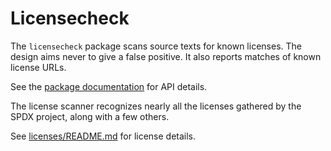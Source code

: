 # Licensecheck

The `licensecheck` package scans source texts for known licenses.
The design aims never to give a false positive.
It also reports matches of known license URLs.

See the [package documentation](https://pkg.go.dev/github.com/google/licensecheck)
for API details.

The license scanner recognizes nearly all the licenses gathered by the SPDX project,
along with a few others.

See [licenses/README.md](licenses/README.md) for license details.